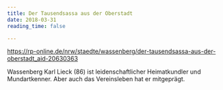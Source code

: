 ```yaml
---
title: Der Tausendsassa aus der Oberstadt
date: 2018-03-31
reading_time: false

---
```


https://rp-online.de/nrw/staedte/wassenberg/der-tausendsassa-aus-der-oberstadt_aid-20630363

<!--more-->

Wassenberg Karl Lieck (86) ist leidenschaftlicher Heimatkundler und Mundartkenner. Aber auch das Vereinsleben hat er mitgeprägt.